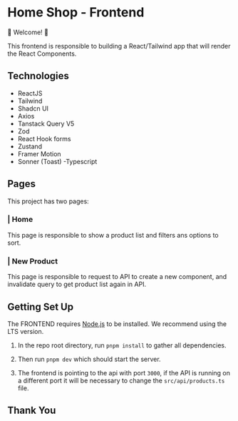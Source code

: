 # Home Shop - Frontend

💫 Welcome! 🎉

This frontend is responsible to building a React/Tailwind app that will render the React Components.

## Technologies
- ReactJS
- Tailwind
- Shadcn UI
- Axios
- Tanstack Query V5
- Zod
- React Hook forms
- Zustand
- Framer Motion
- Sonner (Toast)
-Typescript

## Pages
This project has two pages:

### | Home
This page is responsible to show a product list and filters ans options to sort.

### | New Product
This page is responsible to request to API to create a new component, and invalidate query to get product list again in API.

## Getting Set Up

The FRONTEND requires [Node.js](https://nodejs.org/en/) to be installed. We recommend using the LTS version.

1. In the repo root directory, run `pnpm install` to gather all dependencies.

1. Then run `pnpm dev` which should start the server.

1. The frontend is pointing to the api with port `3000`, if the API is running on a different port it will be necessary to change the `src/api/products.ts` file.

## Thank You